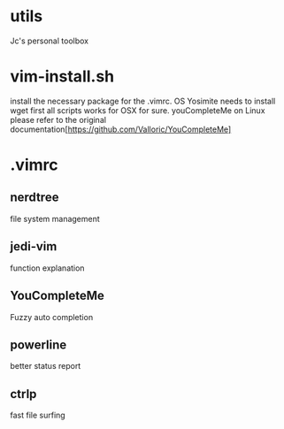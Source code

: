 # utils
Jc's personal toolbox


# vim-install.sh
install the necessary package for the .vimrc. 
OS Yosimite needs to install wget first
all scripts works for OSX for sure. youCompleteMe on Linux please refer to the original documentation[https://github.com/Valloric/YouCompleteMe]


# .vimrc
## nerdtree
file system management

## jedi-vim
function explanation

## YouCompleteMe
Fuzzy auto completion

## powerline
better status report

## ctrlp
fast file surfing

